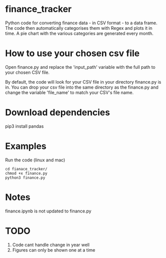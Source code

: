 # finance_tracker
Python code for converting finance data - in CSV format - to a data frame. The code then automatically categorises them with Regex and plots it in time. A pie chart with the various categories are generated every month.

# How to use your chosen csv file
Open finance.py and replace the 'input_path' variable with the full path to your chosen CSV file.

By default, the code will look for your CSV file in your directory finance.py is in. You can drop your csv file into the same directory as the finance.py and change the variable 'file_name' to match your CSV's file name. 


# Download dependencies
pip3 install pandas

# Examples
Run the code (linux and mac)
```
cd fianace_tracker/
chmod +x finance.py
python3 finance.py
```
# Notes
finance.ipynb is not updated to finance.py

# TODO
1. Code cant handle change in year well
2. Figures can only be shown one at a time